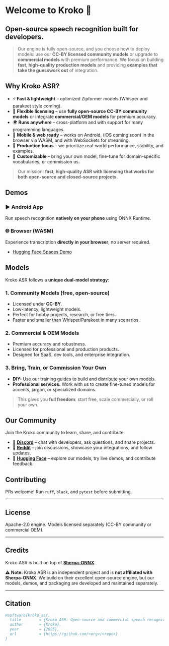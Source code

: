 # Welcome to Kroko 👋

## **Open-source speech recognition built for developers.**
>
> Our engine is fully open-source, and you choose how to deploy models: use our **CC-BY licensed community models** or upgrade to **commercial models** with premium performance. We focus on building **fast, high-quality production models** and providing **examples that take the guesswork out** of integration.

## Why Kroko ASR?

- ⚡ **Fast & lightweight** – optimized Zipformer models (Whisper and parakeet style coming).
- 🧩 **Flexible licensing** – use **fully open-source CC-BY community models** or integrate **commercial/OEM models** for premium accuracy.
- 🌍 **Runs anywhere** – cross-platform and with support for many programming languages.
- 📱 **Mobile & web ready** – works on Android, (iOS coming soon) in the browser via WASM, and with WebSockets for streaming.
- 🧰 **Production focus** – we prioritize real-world performance, stability, and examples.
- 🤝 **Customizable** – bring your own model, fine-tune for domain-specific vocabularies, or commission us.

> Our mission: **fast, high-quality ASR with licensing that works for both open-source and closed-source projects.**

## Demos

### ▶️ Android App
Run speech recognition **natively on your phone** using ONNX Runtime.

### 🌐 Browser (WASM)
Experience transcription **directly in your browser**, no server required.
- [Hugging Face Spaces Demo](https://huggingface.co/spaces/Banafo/Kroko-Streaming-ASR-Wasm)

## Models

Kroko ASR follows a **unique dual-model strategy**:

### 1. Community Models (free, open-source)

- Licensed under **CC-BY**.
- Low-latency, lightweight models.
- Perfect for hobby projects, research, or free tiers.
- Faster and smaller than Whisper/Parakeet in many scenarios.

### 2. Commercial & OEM Models

- Premium accuracy and robustness.
- Licensed for professional and production products.
- Designed for SaaS, dev tools, and enterprise integration.

### 3. Bring, Train, or Commission Your Own

- **DIY:** Use our training guides to build and distribute your own models.
- **Professional services:** Work with us to create fine-tuned models for accents, jargon, or specialized domains.

> This gives you **full freedom**: start free, scale commercially, or roll your own.

## Our Community

Join the Kroko community to learn, share, and contribute:

- 💬 **[Discord](https://discord.gg/JT7wdtnK79)** – chat with developers, ask questions, and share projects.  
- 📢 **[Reddit](https://www.reddit.com/r/kroko_ai/)** – join discussions, showcase your integrations, and follow updates.
- 🤗 **[Hugging Face](https://huggingface.co/Banafo/Kroko-ASR)** – explore our models, try live demos, and contribute feedback.

## Contributing

PRs welcome! Run `ruff`, `black`, and `pytest` before submitting.

---

## License

Apache-2.0 engine. Models licensed separately (CC-BY community or commercial OEM).

---

## Credits

Kroko ASR is built on top of [**Sherpa-ONNX**](https://k2-fsa.github.io/sherpa/).

⚠️ **Note:** Kroko ASR is an independent project and is **not affiliated with Sherpa-ONNX**. We build on their excellent open-source engine, but our models, demos, and packaging are developed and maintained separately.

---

## Citation

```bibtex
@software{kroko_asr,
  title        = {Kroko ASR: Open-source and commercial speech recognition built for developers},
  author       = {Kroko},
  year         = {2025},
  url          = {https://github.com/<org>/<repo>}
}
```
